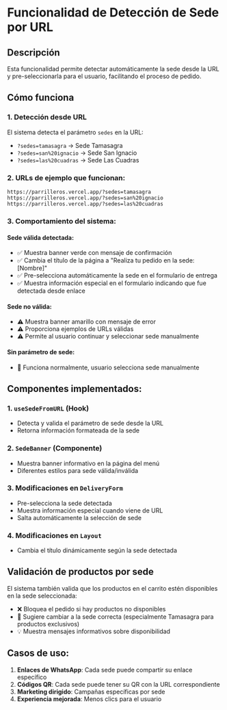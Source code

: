 # Funcionalidad de Detección de Sede por URL

## Descripción

Esta funcionalidad permite detectar automáticamente la sede desde la URL y pre-seleccionarla para el usuario, facilitando el proceso de pedido.

## Cómo funciona

### 1. Detección desde URL

El sistema detecta el parámetro `sedes` en la URL:

- `?sedes=tamasagra` → Sede Tamasagra
- `?sedes=san%20ignacio` → Sede San Ignacio
- `?sedes=las%20cuadras` → Sede Las Cuadras

### 2. URLs de ejemplo que funcionan:

```
https://parrilleros.vercel.app/?sedes=tamasagra
https://parrilleros.vercel.app/?sedes=san%20ignacio
https://parrilleros.vercel.app/?sedes=las%20cuadras
```

### 3. Comportamiento del sistema:

#### Sede válida detectada:

- ✅ Muestra banner verde con mensaje de confirmación
- ✅ Cambia el título de la página a "Realiza tu pedido en la sede: [Nombre]"
- ✅ Pre-selecciona automáticamente la sede en el formulario de entrega
- ✅ Muestra información especial en el formulario indicando que fue detectada desde enlace

#### Sede no válida:

- ⚠️ Muestra banner amarillo con mensaje de error
- ⚠️ Proporciona ejemplos de URLs válidas
- ⚠️ Permite al usuario continuar y seleccionar sede manualmente

#### Sin parámetro de sede:

- 📱 Funciona normalmente, usuario selecciona sede manualmente

## Componentes implementados:

### 1. `useSedeFromURL` (Hook)

- Detecta y valida el parámetro de sede desde la URL
- Retorna información formateada de la sede

### 2. `SedeBanner` (Componente)

- Muestra banner informativo en la página del menú
- Diferentes estilos para sede válida/inválida

### 3. Modificaciones en `DeliveryForm`

- Pre-selecciona la sede detectada
- Muestra información especial cuando viene de URL
- Salta automáticamente la selección de sede

### 4. Modificaciones en `Layout`

- Cambia el título dinámicamente según la sede detectada

## Validación de productos por sede

El sistema también valida que los productos en el carrito estén disponibles en la sede seleccionada:

- ❌ Bloquea el pedido si hay productos no disponibles
- 🔄 Sugiere cambiar a la sede correcta (especialmente Tamasagra para productos exclusivos)
- 💡 Muestra mensajes informativos sobre disponibilidad

## Casos de uso:

1. **Enlaces de WhatsApp**: Cada sede puede compartir su enlace específico
2. **Códigos QR**: Cada sede puede tener su QR con la URL correspondiente
3. **Marketing dirigido**: Campañas específicas por sede
4. **Experiencia mejorada**: Menos clics para el usuario

